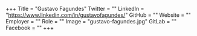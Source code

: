 +++
Title = "Gustavo Fagundes"
Twitter = ""
LinkedIn = "https://www.linkedin.com/in/gustavofagundes/"
GitHub = ""
Website = ""
Employer = ""
Role = ""
Image = "gustavo-fagundes.jpg"
GitLab = ""
Facebook = ""
+++
